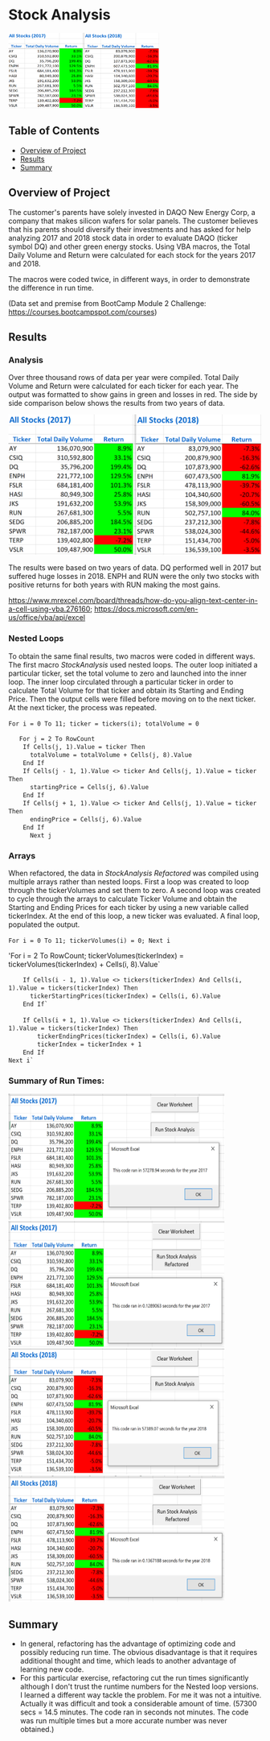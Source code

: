 # Stock Analysis
<img src="Resources_Mod2/2017_2018_Analyses.png" width="300" height="150">

## Table of Contents
* [Overview of Project](https://github.com/rkaysen63/stock-analysis/blob/main/README.md#overview-of-project)
* [Results](https://github.com/rkaysen63/stock-analysis/blob/main/README.md#results)
* [Summary](https://github.com/rkaysen63/stock-analysis/blob/main/README.md#summary)

## Overview of Project
The customer's parents have solely invested in DAQO New Energy Corp, a company that makes silicon wafers for solar panels.  The customer believes that his parents should diversify their investments and has asked for help analyzing 2017 and 2018 stock data in order to evaluate DAQO (ticker symbol DQ) and other green energy stocks.  Using VBA macros, the Total Daily Volume and Return were calculated for each stock for the years 2017 and 2018.

The macros were coded twice, in different ways, in order to demonstrate the difference in run time.

(Data set and premise from BootCamp Module 2 Challenge: https://courses.bootcampspot.com/courses)

## Results

### Analysis
Over three thousand rows of data per year were compiled.  Total Daily Volume and Return were calculated for each ticker for each year.  The output was formatted to show gains in green and losses in red.
The side by side comparison below shows the results from two years of data.

![alt text](Resources_Mod2/2017_2018_Analyses.png)

The results were based on two years of data.  DQ performed well in 2017 but suffered huge losses in 2018.  ENPH and RUN were the only two stocks with positive returns for both years with RUN making the most gains. 

https://www.mrexcel.com/board/threads/how-do-you-align-text-center-in-a-cell-using-vba.276160; https://docs.microsoft.com/en-us/office/vba/api/excel

### Nested Loops
To obtain the same final results, two macros were coded in different ways.  The first macro *StockAnalysis* used nested loops.  The outer loop initiated a particular ticker, set the total volume to zero and launched into the inner loop.  The inner loop circulated through a particular ticker in order to calculate Total Volume for that ticker and obtain its Starting and Ending Price.  Then the output cells were filled before moving on to the next ticker. At the next ticker, the process was repeated.

   `For i = 0 To 11; ticker = tickers(i); totalVolume = 0`
       
       For j = 2 To RowCount
        If Cells(j, 1).Value = ticker Then
          totalVolume = totalVolume + Cells(j, 8).Value
        End If
        If Cells(j - 1, 1).Value <> ticker And Cells(j, 1).Value = ticker Then
          startingPrice = Cells(j, 6).Value   
        End If
        If Cells(j + 1, 1).Value <> ticker And Cells(j, 1).Value = ticker Then
          endingPrice = Cells(j, 6).Value
        End If
          Next j
        
### Arrays
When refactored, the data in *StockAnalysis Refactored* was compiled using multiple arrays rather than nested loops.  First a loop was created to loop through the tickerVolumes and set them to zero.  A second loop was created to cycle through the arrays to calculate Ticker Volume and obtain the Starting and Ending Prices for each ticker by using a new variable called tickerIndex.  At the end of this loop, a new ticker was evaluated.  A final loop, populated the output. 
    
  `For i = 0 To 11; tickerVolumes(i) = 0; Next i`
   
  'For i = 2 To RowCount; tickerVolumes(tickerIndex) = tickerVolumes(tickerIndex) + Cells(i, 8).Value`
        
        If Cells(i - 1, 1).Value <> tickers(tickerIndex) And Cells(i, 1).Value = tickers(tickerIndex) Then
          tickerStartingPrices(tickerIndex) = Cells(i, 6).Value
        End If`

        If Cells(i + 1, 1).Value <> tickers(tickerIndex) And Cells(i, 1).Value = tickers(tickerIndex) Then
            tickerEndingPrices(tickerIndex) = Cells(i, 6).Value
            tickerIndex = tickerIndex + 1
        End If
    Next i`
    
### Summary of Run Times:

<img src="Resources_Mod2/AllStocks2017.png" width="430" height="250">  <img src="Resources_Mod2/AllStocksRefactored2017.png" width="430" height="250">
<img src="Resources_Mod2/AllStocks2018.png" width="430" height="250">  <img src="Resources_Mod2/AllStocksRefactored2018.png" width="430" height="250">

## Summary
* In general, refactoring has the advantage of optimizing code and possibly reducing run time.  The obvious disadvantage is that it requires additional thought and time, which leads to another advantage of learning new code.
* For this particular exercise, refactoring cut the run times significantly although I don't trust the runtime numbers for the Nested loop versions. I learned a different way tackle the problem.  For me it was not a intuitive.  Actually it was difficult and took a considerable amount of time. (57300 secs = 14.5 minutes.  The code ran in seconds not minutes.  The code was run multiple times but a more accurate number was never obtained.)
